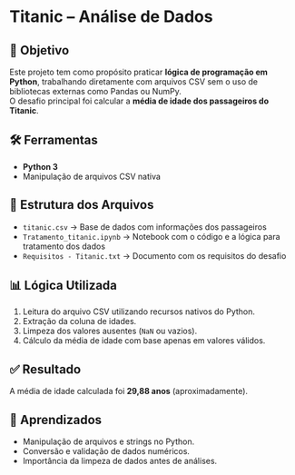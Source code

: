 # Titanic – Análise de Dados

## 🎯 Objetivo
Este projeto tem como propósito praticar **lógica de programação em Python**, trabalhando diretamente com arquivos CSV sem o uso de bibliotecas externas como Pandas ou NumPy.  
O desafio principal foi calcular a **média de idade dos passageiros do Titanic**.

## 🛠️ Ferramentas
- **Python 3**  
- Manipulação de arquivos CSV nativa

## 📂 Estrutura dos Arquivos
- `titanic.csv` → Base de dados com informações dos passageiros  
- `Tratamento_titanic.ipynb` → Notebook com o código e a lógica para tratamento dos dados  
- `Requisitos - Titanic.txt` → Documento com os requisitos do desafio

## 📊 Lógica Utilizada
1. Leitura do arquivo CSV utilizando recursos nativos do Python.  
2. Extração da coluna de idades.  
3. Limpeza dos valores ausentes (`NaN` ou vazios).  
4. Cálculo da média de idade com base apenas em valores válidos.  

## ✅ Resultado
A média de idade calculada foi **29,88 anos** (aproximadamente).

## 🚀 Aprendizados
- Manipulação de arquivos e strings no Python.  
- Conversão e validação de dados numéricos.  
- Importância da limpeza de dados antes de análises.  
